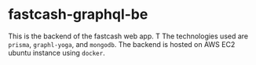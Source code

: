 # fastcash-graphql-be
This is the backend of the fastcash web app. T
The technologies used are `prisma`, `graphl-yoga`, and `mongodb`.
The backend is hosted on AWS EC2 ubuntu instance using `docker`.
